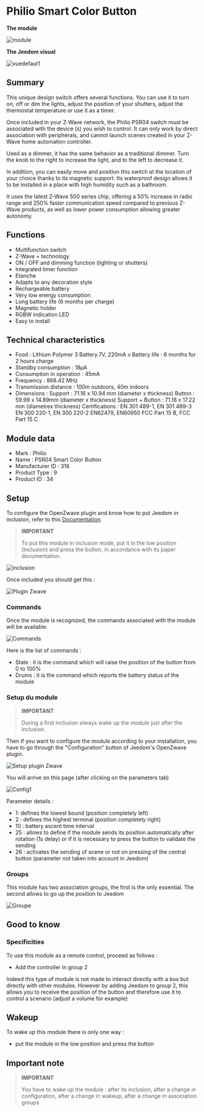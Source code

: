 # Philio Smart Color Button

**The module**

![module](images/philio.psr04/module.jpg)

**The Jeedom visual**

![vuedefaut1](images/philio.psr04/vuedefaut1.jpg)

## Summary

This unique design switch offers several functions. You can use it to turn on, off or dim the lights, adjust the position of your shutters, adjust the thermostat temperature or use it as a timer.

Once included in your Z-Wave network, the Philio PSR04 switch must be associated with the device (s) you wish to control. It can only work by direct association with peripherals, and cannot launch scenes created in your Z-Wave home automation controller.

Used as a dimmer, it has the same behavior as a traditional dimmer. Turn the knob to the right to increase the light, and to the left to decrease it.

In addition, you can easily move and position this switch at the location of your choice thanks to its magnetic support. Its waterproof design allows it to be installed in a place with high humidity such as a bathroom.

It uses the latest Z-Wave 500 series chip, offering a 50% increase in radio range and 250% faster communication speed compared to previous Z-Wave products, as well as lower power consumption allowing greater autonomy.

## Functions

-   Multifunction switch
-   Z-Wave + technology
-   ON / OFF and dimming function (lighting or shutters)
-   Integrated timer function
-   Etanche
-   Adapts to any decoration style
-   Rechargeable battery
-   Very low energy consumption
-   Long battery life (6 months per charge)
-   Magnetic holder
-   RGBW indication LED
-   Easy to install

## Technical characteristics

-   Food : Lithium Polymer 3 Battery.7V, 220mA v Battery life : 6 months for 2 hours charge
-   Standby consumption : 18µA
-   Consumption in operation : 45mA
-   Frequency : 868.42 MHz
-   Transmission distance : 100m outdoors, 40m indoors
-   Dimensions : Support : 71.16 x 10.94 mm (diameter x thickness) Button : 59.99 x 14.89mm (diameter x thickness) Support + Button : 71.16 x 17.22 mm (diametrex thickness) Certifications : EN 301 489-1, EN 301 489-3 EN 300 220-1, EN 300 220-2 EN62479, EN60950 FCC Part 15 B, FCC Part 15 C

## Module data

-   Mark : Philio
-   Name : PSR04 Smart Color Button
-   Manufacturer ID : 316
-   Product Type : 9
-   Product ID : 34

## Setup

To configure the OpenZwave plugin and know how to put Jeedom in inclusion, refer to this [Documentation](https://doc.jeedom.com/en_US/plugins/automation%20protocol/openzwave/).

> **IMPORTANT**
>
> To put this module in inclusion mode, put it in the low position (inclusion) and press the button, in accordance with its paper documentation.

![inclusion](images/philio.psr04/inclusion.jpg)

Once included you should get this :

![Plugin Zwave](images/philio.psr04/information.jpg)

### Commands

Once the module is recognized, the commands associated with the module will be available.

![Commands](images/philio.psr04/commandes.jpg)

Here is the list of commands :

-   State : it is the command which will raise the position of the button from 0 to 100%
-   Drums : it is the command which reports the battery status of the module

### Setup du module

> **IMPORTANT**
>
> During a first inclusion always wake up the module just after the inclusion.

Then if you want to configure the module according to your installation, you have to go through the "Configuration" button of Jeedom's OpenZwave plugin.

![Setup plugin Zwave](images/plugin/bouton_configuration.jpg)

You will arrive on this page (after clicking on the parameters tab)

![Config1](images/philio.psr04/config1.jpg)

Parameter details :

-   1: defines the lowest bound (position completely left)
-   2 : defines the highest terminal (position completely right)
-   10 : battery ascent time interval
-   25 : allows to define if the module sends its position automatically after rotation (1s delay) or if it is necessary to press the button to validate the sending
-   26 : activates the sending of scene or not on pressing of the central button (parameter not taken into account in Jeedom)

### Groups

This module has two association groups, the first is the only essential. The second allows to go up the position to Jeedom

![Groupe](images/philio.psr04/groupe.jpg)

## Good to know

### Specificities

To use this module as a remote control, proceed as follows :

-   Add the controller in group 2

Indeed this type of module is not made to interact directly with a box but directly with other modules. However by adding Jeedom to group 2, this allows you to receive the position of the button and therefore use it to control a scenario (adjust a volume for example)

## Wakeup

To wake up this module there is only one way :

-   put the module in the low position and press the button

## Important note

> **IMPORTANT**
>
> You have to wake up the module : after its inclusion, after a change in configuration, after a change in wakeup, after a change in association groups
